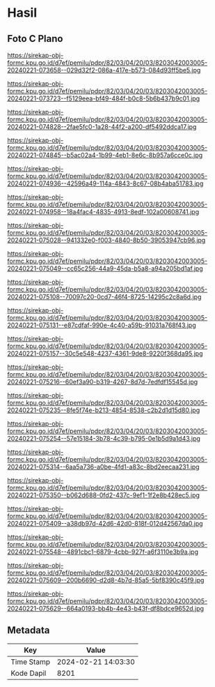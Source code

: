 # Hasil

## Foto C Plano

https://sirekap-obj-formc.kpu.go.id/d7ef/pemilu/pdpr/82/03/04/20/03/8203042003005-20240221-073658--029d32f2-086a-417e-b573-084d93ff5be5.jpg

https://sirekap-obj-formc.kpu.go.id/d7ef/pemilu/pdpr/82/03/04/20/03/8203042003005-20240221-073723--f5129eea-bf49-484f-b0c8-5b6b437b9c01.jpg

https://sirekap-obj-formc.kpu.go.id/d7ef/pemilu/pdpr/82/03/04/20/03/8203042003005-20240221-074828--2fae5fc0-1a28-44f2-a200-df5492ddca17.jpg

https://sirekap-obj-formc.kpu.go.id/d7ef/pemilu/pdpr/82/03/04/20/03/8203042003005-20240221-074845--b5ac02a4-1b99-4eb1-8e6c-8b957a6cce0c.jpg

https://sirekap-obj-formc.kpu.go.id/d7ef/pemilu/pdpr/82/03/04/20/03/8203042003005-20240221-074936--42596a49-114a-4843-8c67-08b4aba51783.jpg

https://sirekap-obj-formc.kpu.go.id/d7ef/pemilu/pdpr/82/03/04/20/03/8203042003005-20240221-074958--18a4fac4-4835-4913-8edf-102a00608741.jpg

https://sirekap-obj-formc.kpu.go.id/d7ef/pemilu/pdpr/82/03/04/20/03/8203042003005-20240221-075028--941332e0-f003-4840-8b50-39053947cb96.jpg

https://sirekap-obj-formc.kpu.go.id/d7ef/pemilu/pdpr/82/03/04/20/03/8203042003005-20240221-075049--cc65c256-44a9-45da-b5a8-a94a205bd1af.jpg

https://sirekap-obj-formc.kpu.go.id/d7ef/pemilu/pdpr/82/03/04/20/03/8203042003005-20240221-075108--70097c20-0cd7-46f4-8725-14295c2c8a6d.jpg

https://sirekap-obj-formc.kpu.go.id/d7ef/pemilu/pdpr/82/03/04/20/03/8203042003005-20240221-075131--e87cdfaf-990e-4c40-a59b-91031a768f43.jpg

https://sirekap-obj-formc.kpu.go.id/d7ef/pemilu/pdpr/82/03/04/20/03/8203042003005-20240221-075157--30c5e548-4237-4361-9de8-9220f368da95.jpg

https://sirekap-obj-formc.kpu.go.id/d7ef/pemilu/pdpr/82/03/04/20/03/8203042003005-20240221-075216--60ef3a90-b319-4267-8d7d-7edfdf15545d.jpg

https://sirekap-obj-formc.kpu.go.id/d7ef/pemilu/pdpr/82/03/04/20/03/8203042003005-20240221-075235--8fe5f74e-b213-4854-8538-c2b2d1d15d80.jpg

https://sirekap-obj-formc.kpu.go.id/d7ef/pemilu/pdpr/82/03/04/20/03/8203042003005-20240221-075254--57e15184-3b78-4c39-b795-0e1b5d9a1d43.jpg

https://sirekap-obj-formc.kpu.go.id/d7ef/pemilu/pdpr/82/03/04/20/03/8203042003005-20240221-075314--6aa5a736-a0be-4fd1-a83c-8bd2eecaa231.jpg

https://sirekap-obj-formc.kpu.go.id/d7ef/pemilu/pdpr/82/03/04/20/03/8203042003005-20240221-075350--b062d688-0fd2-437c-9ef1-1f2e8b428ec5.jpg

https://sirekap-obj-formc.kpu.go.id/d7ef/pemilu/pdpr/82/03/04/20/03/8203042003005-20240221-075409--a38db97d-42d6-42d0-818f-012d42567da0.jpg

https://sirekap-obj-formc.kpu.go.id/d7ef/pemilu/pdpr/82/03/04/20/03/8203042003005-20240221-075548--4891cbc1-6879-4cbb-927f-a6f3110e3b9a.jpg

https://sirekap-obj-formc.kpu.go.id/d7ef/pemilu/pdpr/82/03/04/20/03/8203042003005-20240221-075609--200b6690-d2d8-4b7d-85a5-5bf8390c45f9.jpg

https://sirekap-obj-formc.kpu.go.id/d7ef/pemilu/pdpr/82/03/04/20/03/8203042003005-20240221-075629--664a0193-bb4b-4e43-b43f-df8bdce9652d.jpg


## Metadata

| Key        | Value               |
| ---------- | ------------------- |
| Time Stamp | 2024-02-21 14:03:30 |
| Kode Dapil | 8201                |



